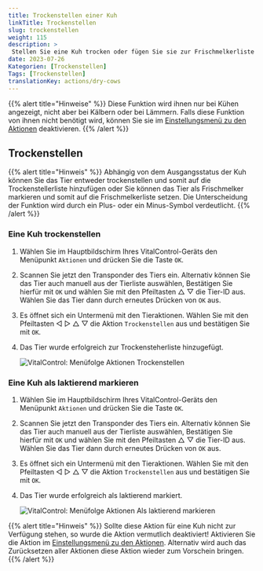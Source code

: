 ```yaml
---
title: Trockenstellen einer Kuh
linkTitle: Trockenstellen
slug: trockenstellen
weight: 115
description: >
 Stellen Sie eine Kuh trocken oder fügen Sie sie zur Frischmelkerliste hinzu
date: 2023-07-26
Kategorien: [Trockenstellen]
Tags: [Trockenstellen]
translationKey: actions/dry-cows
---
```

{{% alert title="Hinweise" %}}
Diese Funktion wird ihnen nur bei Kühen angezeigt, nicht aber bei Kälbern oder bei Lämmern.
Falls diese Funktion von ihnen nicht benötigt wird, können Sie sie im [Einstellungsmenü zu den Aktionen](/docs/aktionen/einstellungen/) deaktivieren.
{{% /alert %}}

## Trockenstellen

{{% alert title="Hinweis" %}}
Abhängig von dem Ausgangsstatus der Kuh können Sie das Tier entweder trockenstellen und somit auf die Trockenstellerliste hinzufügen oder Sie können das Tier als Frischmelker markieren und somit auf die Frischmelkerliste setzen. Die Unterscheidung der Funktion wird durch ein Plus- oder ein Minus-Symbol verdeutlicht.
{{% /alert %}}

### Eine Kuh trockenstellen

1. Wählen Sie im Hauptbildschirm Ihres VitalControl-Geräts den Menüpunkt `Aktionen` und drücken Sie die Taste `OK`.

2. Scannen Sie jetzt den Transponder des Tiers ein. Alternativ können Sie das Tier auch manuell aus der Tierliste auswählen, Bestätigen Sie hierfür mit `OK` und wählen Sie mit den Pfeiltasten △ ▽ die Tier-ID aus. Wählen Sie das Tier dann durch erneutes Drücken von `OK` aus.

3. Es öffnet sich ein Untermenü mit den Tieraktionen. Wählen Sie mit den Pfeiltasten ◁ ▷ △ ▽ die Aktion `Trockenstellen` aus und bestätigen Sie mit `OK`.

4. Das Tier wurde erfolgreich zur Trockensteherliste hinzugefügt.

   ![VitalControl: Menüfolge Aktionen Trockenstellen](../bilder/trockenstellen.png "Trockenstellen")

### Eine Kuh als laktierend markieren

1. Wählen Sie im Hauptbildschirm Ihres VitalControl-Geräts den Menüpunkt `Aktionen` und drücken Sie die Taste `OK`.

2. Scannen Sie jetzt den Transponder des Tiers ein. Alternativ können Sie das Tier auch manuell aus der Tierliste auswählen, Bestätigen Sie hierfür mit `OK` und wählen Sie mit den Pfeiltasten △ ▽ die Tier-ID aus. Wählen Sie das Tier dann durch erneutes Drücken von `OK` aus.

3. Es öffnet sich ein Untermenü mit den Tieraktionen. Wählen Sie mit den Pfeiltasten ◁ ▷ △ ▽ die Aktion `Trockenstellen` aus und bestätigen Sie mit `OK`.

4. Das Tier wurde erfolgreich als laktierend markiert.

   ![VitalControl: Menüfolge Aktionen Als laktierend markieren](../bilder/laktierend.png "Eine Kuh als laktierend markieren")

{{% alert title="Hinweis" %}}
Sollte diese Aktion für eine Kuh nicht zur Verfügung stehen, so wurde die Aktion vermutlich deaktiviert! Aktivieren Sie die Aktion im [Einstellungsmenü zu den Aktionen](/docs/aktionen/einstellungen/). Alternativ wird auch das Zurücksetzen aller Aktionen diese Aktion wieder zum Vorschein bringen.
{{% /alert %}}
